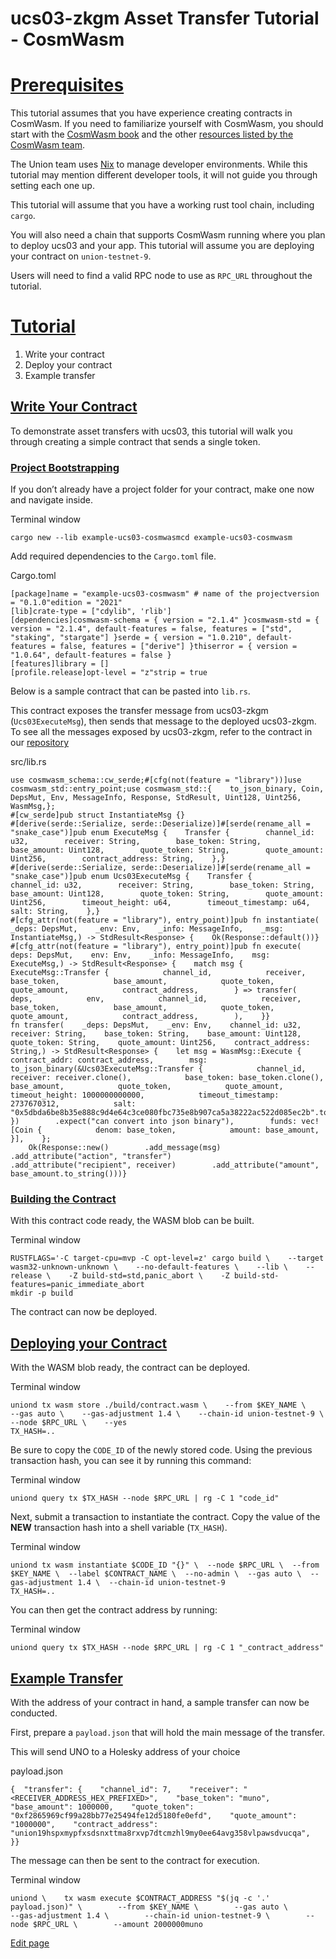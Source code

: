 ucs03-zkgm Asset Transfer Tutorial - CosmWasm
=============================================

[Prerequisites](#prerequisites)
===============================

This tutorial assumes that you have experience creating contracts in CosmWasm. If you need to familiarize yourself with CosmWasm, you should start with the [CosmWasm book](https://book.cosmwasm.com/) and the other [resources listed by the CosmWasm team](https://cosmwasm.com/build).

The Union team uses [Nix](https://nixos.org/) to manage developer environments. While this tutorial may mention different developer tools, it will not guide you through setting each one up.

This tutorial will assume that you have a working rust tool chain, including `cargo`.

You will also need a chain that supports CosmWasm running where you plan to deploy ucs03 and your app. This tutorial will assume you are deploying your contract on `union-testnet-9`.

Users will need to find a valid RPC node to use as `RPC_URL` throughout the tutorial.

[Tutorial](#tutorial)
=====================

1.  Write your contract
2.  Deploy your contract
3.  Example transfer

[Write Your Contract](#write-your-contract)
-------------------------------------------

To demonstrate asset transfers with ucs03, this tutorial will walk you through creating a simple contract that sends a single token.

### [Project Bootstrapping](#project-bootstrapping)

If you don’t already have a project folder for your contract, make one now and navigate inside.

Terminal window

    cargo new --lib example-ucs03-cosmwasmcd example-ucs03-cosmwasm

Add required dependencies to the `Cargo.toml` file.

Cargo.toml

    [package]name = "example-ucs03-cosmwasm" # name of the projectversion = "0.1.0"edition = "2021"
    [lib]crate-type = ["cdylib", 'rlib']
    [dependencies]cosmwasm-schema = { version = "2.1.4" }cosmwasm-std = { version = "2.1.4", default-features = false, features = ["std", "staking", "stargate"] }serde = { version = "1.0.210", default-features = false, features = ["derive"] }thiserror = { version = "1.0.64", default-features = false }
    [features]library = []
    [profile.release]opt-level = "z"strip = true

Below is a sample contract that can be pasted into `lib.rs`.

This contract exposes the transfer message from ucs03-zkgm (`Ucs03ExecuteMsg`), then sends that message to the deployed ucs03-zkgm. To see all the messages exposed by ucs03-zkgm, refer to the contract in our [repository](https://github.com/unionlabs/union/blob/49dfa17d04b52509e5122d13e79bfc4a65d4a811/cosmwasm/ibc-union/app/ucs03-zkgm/src/msg.rs#L16)

src/lib.rs

    use cosmwasm_schema::cw_serde;#[cfg(not(feature = "library"))]use cosmwasm_std::entry_point;use cosmwasm_std::{    to_json_binary, Coin, DepsMut, Env, MessageInfo, Response, StdResult, Uint128, Uint256, WasmMsg,};
    #[cw_serde]pub struct InstantiateMsg {}
    #[derive(serde::Serialize, serde::Deserialize)]#[serde(rename_all = "snake_case")]pub enum ExecuteMsg {    Transfer {        channel_id: u32,        receiver: String,        base_token: String,        base_amount: Uint128,        quote_token: String,        quote_amount: Uint256,        contract_address: String,    },}
    #[derive(serde::Serialize, serde::Deserialize)]#[serde(rename_all = "snake_case")]pub enum Ucs03ExecuteMsg {    Transfer {        channel_id: u32,        receiver: String,        base_token: String,        base_amount: Uint128,        quote_token: String,        quote_amount: Uint256,        timeout_height: u64,        timeout_timestamp: u64,        salt: String,    },}
    #[cfg_attr(not(feature = "library"), entry_point)]pub fn instantiate(    _deps: DepsMut,    _env: Env,    _info: MessageInfo,    _msg: InstantiateMsg,) -> StdResult<Response> {    Ok(Response::default())}
    #[cfg_attr(not(feature = "library"), entry_point)]pub fn execute(    deps: DepsMut,    env: Env,    _info: MessageInfo,    msg: ExecuteMsg,) -> StdResult<Response> {    match msg {        ExecuteMsg::Transfer {            channel_id,            receiver,            base_token,            base_amount,            quote_token,            quote_amount,            contract_address,        } => transfer(            deps,            env,            channel_id,            receiver,            base_token,            base_amount,            quote_token,            quote_amount,            contract_address,        ),    }}
    fn transfer(    _deps: DepsMut,    _env: Env,    channel_id: u32,    receiver: String,    base_token: String,    base_amount: Uint128,    quote_token: String,    quote_amount: Uint256,    contract_address: String,) -> StdResult<Response> {    let msg = WasmMsg::Execute {        contract_addr: contract_address,        msg: to_json_binary(&Ucs03ExecuteMsg::Transfer {            channel_id,            receiver: receiver.clone(),            base_token: base_token.clone(),            base_amount,            quote_token,            quote_amount,            timeout_height: 1000000000000,            timeout_timestamp: 2737670312,            salt: "0x5dbda6be8b35e888c9d4e64c3ce080fbc735e8b907ca5a38222ac522d085ec2b".to_string(),        })        .expect("can convert into json binary"),        funds: vec![Coin {            denom: base_token,            amount: base_amount,        }],    };
        Ok(Response::new()        .add_message(msg)        .add_attribute("action", "transfer")        .add_attribute("recipient", receiver)        .add_attribute("amount", base_amount.to_string()))}

### [Building the Contract](#building-the-contract)

With this contract code ready, the WASM blob can be built.

Terminal window

    RUSTFLAGS='-C target-cpu=mvp -C opt-level=z' cargo build \    --target wasm32-unknown-unknown \    --no-default-features \    --lib \    --release \    -Z build-std=std,panic_abort \    -Z build-std-features=panic_immediate_abort
    mkdir -p build

The contract can now be deployed.

[Deploying your Contract](#deploying-your-contract)
---------------------------------------------------

With the WASM blob ready, the contract can be deployed.

Terminal window

    uniond tx wasm store ./build/contract.wasm \    --from $KEY_NAME \    --gas auto \    --gas-adjustment 1.4 \    --chain-id union-testnet-9 \    --node $RPC_URL \    --yes
    TX_HASH=..

Be sure to copy the `CODE_ID` of the newly stored code. Using the previous transaction hash, you can see it by running this command:

Terminal window

    uniond query tx $TX_HASH --node $RPC_URL | rg -C 1 "code_id"

Next, submit a transaction to instantiate the contract. Copy the value of the **NEW** transaction hash into a shell variable (`TX_HASH`).

Terminal window

    uniond tx wasm instantiate $CODE_ID "{}" \  --node $RPC_URL \  --from $KEY_NAME \  --label $CONTRACT_NAME \  --no-admin \  --gas auto \  --gas-adjustment 1.4 \  --chain-id union-testnet-9
    TX_HASH=..

You can then get the contract address by running:

Terminal window

    uniond query tx $TX_HASH --node $RPC_URL | rg -C 1 "_contract_address"

[Example Transfer](#example-transfer)
-------------------------------------

With the address of your contract in hand, a sample transfer can now be conducted.

First, prepare a `payload.json` that will hold the main message of the transfer.

This will send UNO to a Holesky address of your choice

payload.json

    {  "transfer": {    "channel_id": 7,    "receiver": "<RECEIVER_ADDRESS_HEX_PREFIXED>",    "base_token": "muno",    "base_amount": 1000000,    "quote_token": "0xf2865969cf99a28bb77e25494fe12d5180fe0efd",    "quote_amount": "1000000",    "contract_address": "union19hspxmypfxsdsnxttma8rxvp7dtcmzhl9my0ee64avg358vlpawsdvucqa",  }}

The message can then be sent to the contract for execution.

Terminal window

    uniond \    tx wasm execute $CONTRACT_ADDRESS "$(jq -c '.' payload.json)" \        --from $KEY_NAME \        --gas auto \        --gas-adjustment 1.4 \        --chain-id union-testnet-9 \        --node $RPC_URL \        --amount 2000000muno

[Edit page](https://github.com/unionlabs/union/edit/main/docs/src/content/docs/connect/app/asset-transfer/cosmwasm.mdx)
